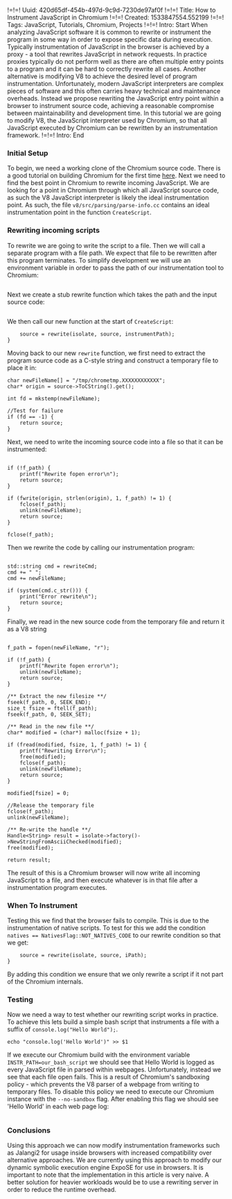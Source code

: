 !=!=! Uuid: 420d65df-454b-497d-9c9d-7230de97af0f
!=!=! Title: How to Instrument JavaScript in Chromium
!=!=! Created: 1533847554.552199
!=!=! Tags: JavaScript, Tutorials, Chromium, Projects
!=!=! Intro: Start
When analyzing JavaScript software it is common to rewrite or instrument the program in some way in order to expose specific data during execution. Typically instrumentation of JavaScript in the browser is achieved by a proxy - a tool that rewrites JavaScript in network requests. In practice proxies typically do not perform well as there are often multiple entry points to a program and it can be hard to correctly rewrite all cases. Another alternative is modifying V8 to achieve the desired level of program instrumentation. Unfortunately, modern JavaScript interpreters are complex pieces of software and this often carries heavy technical and maintenance overheads. Instead we propose rewriting the JavaScript entry point within a browser to instrument source code, achieving a reasonable compromise between maintainability and development time. In this tutorial we are going to modify V8, the JavaScript interpreter used by Chromium, so that all JavaScript executed by Chromium can be rewritten by an instrumentation framework.
!=!=! Intro: End

### Initial Setup

To begin, we need a working clone of the Chromium source code. There is a good tutorial on building Chromium for the first time [here](https://www.chromium.org/developers/how-tos/get-the-code). Next we need to find the best point in Chromium to rewrite incoming JavaScript. We are looking for a point in Chromium through which all JavaScript source code, as such the V8 JavaScript interpreter is likely the ideal instrumentation point. As such, the file `v8/src/parsing/parse-info.cc` contains an ideal instrumentation point in the function `CreateScript`.

### Rewriting incoming scripts

To rewrite we are going to write the script to a file. Then we will call a separate program with a file path. We expect that file to be rewritten after this program terminates. To simplify development we will use an environment variable in order to pass the path of our instrumentation tool to Chromium:

```auto instrumentPath = getenv("INSTR_PATH");
```

Next we create a stub rewrite function which takes the path and the input source code:

```Handle<String> rewrite(Isolate* isolate, Handle<String> source, char* rewriteCmd) {}
```

We then call our new function at the start of `CreateScript`:

```if (instrumentPath) { 
    source = rewrite(isolate, source, instrumentPath);
}
```

Moving back to our new `rewrite` function, we first need to extract the program source code as a C-style string and construct a temporary file to place it in:

```/** Prepare a temp file for the rewrite and grab a c_str of the string **/
char newFileName[] = "/tmp/chrometmp.XXXXXXXXXXXX";
char* origin = source->ToCString().get();

int fd = mkstemp(newFileName);

//Test for failure
if (fd == -1) {
    return source;
}
```

Next, we need to write the incoming source code into a file so that it can be instrumented:

```FILE* f_path = fopen(newFileName, "w");
    
if (!f_path) {
    printf("Rewrite fopen error\n");
    return source;
} 

if (fwrite(origin, strlen(origin), 1, f_path) != 1) {
    fclose(f_path);
    unlink(newFileName);
    return source;
}

fclose(f_path);
```

Then we rewrite the code by calling our instrumentation program:

```/** Issue a rewrite command **/

std::string cmd = rewriteCmd;
cmd += " ";
cmd += newFileName;

if (system(cmd.c_str())) {
    print("Error rewrite\n");
    return source;
}
```

Finally, we read in the new source code from the temporary file and return it as a V8 string

```/** Re-open the file for reading **/

f_path = fopen(newFileName, "r");

if (!f_path) {
    printf("Rewrite fopen error\n");
    unlink(newFileName);
    return source;
} 

/** Extract the new filesize **/
fseek(f_path, 0, SEEK_END);
size_t fsize = ftell(f_path);
fseek(f_path, 0, SEEK_SET);

/** Read in the new file **/
char* modified = (char*) malloc(fsize + 1);
    
if (fread(modified, fsize, 1, f_path) != 1) {
    printf("Rewriting Error\n");
    free(modified);
    fclose(f_path);
    unlink(newFileName);
    return source;
}

modified[fsize] = 0;

//Release the temporary file
fclose(f_path);
unlink(newFileName);

/** Re-write the handle **/
Handle<String> result = isolate->factory()->NewStringFromAsciiChecked(modified); 
free(modified);

return result;
```

The result of this is a Chromium browser will now write all incoming JavaScript to a file, and then execute whatever is in that file after a instrumentation program executes.

### When To Instrument

Testing this we find that the browser fails to compile. This is due to the instrumentation of native scripts. To test for this we add the condition `natives == NativesFlag::NOT_NATIVES_CODE` to our rewrite condition so that we get:

```if (instrumentPath && natives == NativesFlag::NOT_NATIVES_CODE) { 
    source = rewrite(isolate, source, iPath);
}
```

By adding this condition we ensure that we only rewrite a script if it not part of the Chromium internals.

### Testing

Now we need a way to test whether our rewriting script works in practice. To achieve this lets build a simple bash script that instruments a file with a suffix of `console.log("Hello World");`.

```#!/bin/bash
echo "console.log('Hello World')" >> $1
```

If we execute our Chromium build with the environment variable `INSTR_PATH=our_bash_script` we should see that Hello World is logged as every JavaScript file in parsed within webpages. Unfortunately, instead we see that each file open fails. This is a result of Chromium's sandboxing policy - which prevents the V8 parser of a webpage from writing to temporary files. To disable this policy we need to execute our Chromium instance with the `--no-sandbox` flag. After enabling this flag we should see 'Hello World' in each web page log:

```[74489:775:0814/104653.194963:INFO:CONSOLE(61)] "Hello World", source: https://cdn.static.zdbb.net/eu/js/z0WVjCBSEeGLoxIxOQVEwQ.min.js (61)
```

### Conclusions

Using this approach we can now modify instrumentation frameworks such as Jalangi2 for usage inside browsers with increased compatibility over alternative approaches. We are currently using this approach to modify our dynamic symbolic execution engine ExpoSE for use in browsers. It is important to note that the implementation in this article is very naive. A better solution for heavier workloads would be to use a rewriting server in order to reduce the runtime overhead.
